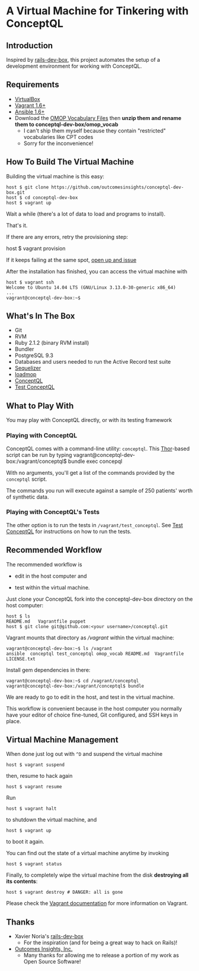 # A Virtual Machine for Tinkering with ConceptQL

## Introduction

Inspired by [rails-dev-box](https://github.com/rails/rails-dev-box), this project automates the setup of a development environment for working with ConceptQL.

## Requirements

* [VirtualBox](https://www.virtualbox.org)
* [Vagrant 1.6+](http://vagrantup.com)
* [Ansible 1.6+](http://www.ansible.com/home)
* Download the [OMOP Vocabulary Files](http://vocabbuild.omop.org/vocabulary-release) then **unzip them and rename them to conceptql-dev-box/omop_vocab**
    * I can't ship them myself because they contain "restricted" vocabularies like CPT codes
    * Sorry for the inconvenience!

## How To Build The Virtual Machine

Building the virtual machine is this easy:

    host $ git clone https://github.com/outcomesinsights/conceptql-dev-box.git
    host $ cd conceptql-dev-box
    host $ vagrant up

Wait a while (there's a lot of data to load and programs to install).

That's it.

If there are any errors, retry the provisioning step:

  host $ vagrant provision

If it keeps failing at the same spot, [open up and issue](https://github.com/outcomesinsights/test_conceptql/issues/new)

After the installation has finished, you can access the virtual machine with

    host $ vagrant ssh
    Welcome to Ubuntu 14.04 LTS (GNU/Linux 3.13.0-30-generic x86_64)
    ...
    vagrant@conceptql-dev-box:~$

## What's In The Box

* Git
* RVM
* Ruby 2.1.2 (binary RVM install)
* Bundler
* PostgreSQL 9.3
* Databases and users needed to run the Active Record test suite
* [Sequelizer](https://github.com/outcomesinsights/sequelizer)
* [loadmop](https://github.com/outcomesinsights/loadmop)
* [ConceptQL](https://github.com/outcomesinsights/conceptql)
* [Test ConceptQL](https://github.com/outcomesinsights/test_conceptql)

## What to Play With

You may play with ConceptQL directly, or with its testing framework

### Playing with ConceptQL

ConceptQL comes with a command-line utility: `conceptql`.  This [Thor](http://whatisthor.com)-based script can be run by typing
    vagrant@conceptql-dev-box:/vagrant/conceptql$ bundle exec concepql

With no arguments, you'll get a list of the commands provided by the `conceptql` script.

The commands you run will execute against a sample of 250 patients' worth of synthetic data.

### Playing with ConceptQL's Tests

The other option is to run the tests in `/vagrant/test_conceptql`.  See [Test ConceptQL](https://github.com/outcomesinsights/test_conceptql) for instructions on how to run the tests.

## Recommended Workflow

The recommended workflow is

* edit in the host computer and

* test within the virtual machine.

Just clone your ConceptQL fork into the conceptql-dev-box directory on the host computer:

    host $ ls
    README.md   Vagrantfile puppet
    host $ git clone git@github.com:<your username>/conceptql.git

Vagrant mounts that directory as _/vagrant_ within the virtual machine:

    vagrant@conceptql-dev-box:~$ ls /vagrant
    ansible  conceptql test_conceptql omop_vocab README.md  Vagrantfile LICENSE.txt

Install gem dependencies in there:

    vagrant@conceptql-dev-box:~$ cd /vagrant/conceptql
    vagrant@conceptql-dev-box:/vagrant/conceptql$ bundle

We are ready to go to edit in the host, and test in the virtual machine.

This workflow is convenient because in the host computer you normally have your editor of choice fine-tuned, Git configured, and SSH keys in place.

## Virtual Machine Management

When done just log out with `^D` and suspend the virtual machine

    host $ vagrant suspend

then, resume to hack again

    host $ vagrant resume

Run

    host $ vagrant halt

to shutdown the virtual machine, and

    host $ vagrant up

to boot it again.

You can find out the state of a virtual machine anytime by invoking

    host $ vagrant status

Finally, to completely wipe the virtual machine from the disk **destroying all its contents**:

    host $ vagrant destroy # DANGER: all is gone

Please check the [Vagrant documentation](http://docs.vagrantup.com/v2/) for more information on Vagrant.

## Thanks
- Xavier Noria's [rails-dev-box](https://github.com/rails/rails-dev-box)
    - For the inspiration (and for being a great way to hack on Rails)!
- [Outcomes Insights, Inc.](http://outins.com)
    - Many thanks for allowing me to release a portion of my work as Open Source Software!
